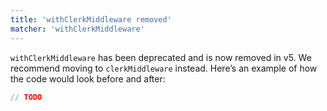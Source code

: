 ```yaml
---
title: 'withClerkMiddleware removed'
matcher: 'withClerkMiddleware'
---
```


`withClerkMiddleware` has been deprecated and is now removed in v5. We recommend moving to `clerkMiddleware` instead. Here’s an example of how the code would look before and after:

```js
// TODO
```
